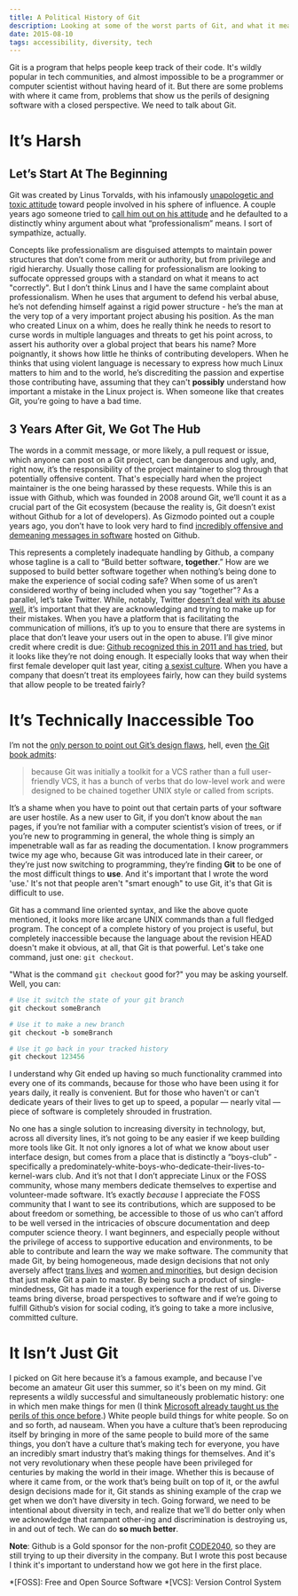```yaml
---
title: A Political History of Git
description: Looking at some of the worst parts of Git, and what it means for accessibility and diversity.
date: 2015-08-10
tags: accessibility, diversity, tech
---
```


Git is a program that helps people keep track of their code. It's wildly
popular in tech communities, and almost impossible to be a programmer or
computer scientist without having heard of it. But there are some problems with
where it came from, problems that show us the perils of designing software with
a closed perspective. We need to talk about Git.

# It’s Harsh

## Let’s Start At The Beginning

Git was created by Linus Torvalds, with his infamously [unapologetic and toxic
attitude](http://www.wired.com/2012/11/linus-torvalds-isoc/) toward people
involved in his sphere of influence. A couple years ago someone tried to [call
him out on his
attitude](http://www.theregister.co.uk/2013/07/16/torvalds_potty_mouty_fight_back/)
and he defaulted to a distinctly whiny argument about what “professionalism”
means. I sort of sympathize, actually.

Concepts like professionalism are disguised attempts to maintain power
structures that don’t come from merit or authority, but from privilege and
rigid hierarchy. Usually those calling for professionalism are looking to
suffocate oppressed groups with a standard on what it means to act "correctly".
But I don’t think Linus and I have the same complaint about professionalism.
When he uses that argument to defend his verbal abuse, he’s not defending
himself against a rigid power structure - he’s the man at the very top of a
very important project abusing his position. As the man who created Linux on a
whim, does he really think he needs to resort to curse words in multiple
languages and threats to get his point across, to assert his authority over a
global project that bears his name? More poignantly, it shows how little he
thinks of contributing developers. When he thinks that using violent language
is necessary to express how much Linux matters to him and to the world, he’s
discrediting the passion and expertise those contributing have, assuming that
they can't **possibly** understand how important a mistake in the Linux project
is. When someone like that creates Git, you’re going to have a bad time.

## 3 Years After Git, We Got The Hub

The words in a commit message, or more likely, a pull request or issue, which
anyone can post on a Git project, can be dangerous and ugly, and, right now,
it’s the responsibility of the project maintainer to slog through that
potentially offensive content. That's especially hard when the project
maintainer is the one being harassed by these requests. While this is an issue
with Github, which was founded in 2008 around Git, we’ll count it as a crucial
part of the Git ecosystem (because the reality is, Git doesn’t exist without
Github for a lot of developers). As Gizmodo pointed out a couple years ago, you
don’t have to look very hard to find [incredibly offensive and demeaning
messages in software](http://gizmodo.com/5980842/there-is-blatant-racist-and-sexist-language-in-github-code)
hosted on Github.

This represents a completely inadequate handling by Github, a company whose
tagline is a call to “Build better software, **together**.” How are we supposed
to build better software together when nothing’s being done to make the
experience of social coding safe? When some of us aren’t considered worthy of
being included when you say “together"? As a parallel, let’s take Twitter.
While, notably, Twitter [doesn’t deal with its abuse
well](https://nakedsecurity.sophos.com/2015/02/06/twitter-ceo-admits-we-suck-at-dealing-with-abuse-and-trolls/),
it’s important that they are acknowledging and trying to make up for their
mistakes. When you have a platform that is facilitating the communication of
millions, it’s up to you to ensure that there are systems in place that don’t
leave your users out in the open to abuse. I’ll give minor credit where credit
is due: [Github recognized this in 2011 and has
tried](https://github.com/blog/862-block-the-bullies), but it looks like
they’re not doing enough. It especially looks that way when their first female
developer quit last year, citing [a sexist
culture](http://www.dailydot.com/technology/julie-ann-horvath-quits-github-sexism-harassment/).
When you have a company that doesn’t treat its employees fairly, how can they
build systems that allow people to be treated fairly?

# It’s Technically Inaccessible Too

I’m not the [only person to point out Git’s design
flaws](http://stevebennett.me/2012/02/24/10-things-i-hate-about-git/), hell,
even [the Git book
admits](https://git-scm.com/book/en/v1/Git-Internals-Plumbing-and-Porcelain):

>because Git was initially a toolkit for a VCS rather than a full user-friendly
VCS, it has a bunch of verbs that do low-level work and were designed to be
chained together UNIX style or called from scripts.

It’s a shame when you have to point out that certain parts of your software are
user hostile. As a new user to Git, if you don’t know about the `man` pages, if
you’re not familiar with a computer scientist’s vision of trees, or if you’re
new to programming in general, the whole thing is simply an impenetrable wall
as far as reading the documentation. I know programmers twice my age who,
because Git was introduced late in their career, or they’re just now switching
to programming, they’re finding **Git** to be one of the most difficult things
to **use**. And it's important that I wrote the word 'use.' It's not that people
aren't "smart enough" to use Git, it's that Git is difficult to use.

Git has a command line oriented syntax, and like the above quote mentioned, it
looks more like arcane UNIX commands than a full fledged program. The concept
of a complete history of you project is useful, but completely inaccessible
because the language about the revision HEAD doesn't make it obvious, at all,
that Git is that powerful. Let's take one command, just one: `git checkout`.

"What is the command `git checkout` good for?" you may be asking yourself.
Well, you can:

~~~ ruby
# Use it switch the state of your git branch
git checkout someBranch

# Use it to make a new branch
git checkout -b someBranch

# Use it go back in your tracked history
git checkout 123456
~~~

I understand why Git ended up having so much functionality crammed into every
one of its commands, because for those who have been using it for years daily,
it really is convenient. But for those who haven't or can't dedicate years of
their lives to get up to speed, a popular — nearly vital — piece of software is
completely shrouded in frustration.

No one has a single solution to increasing diversity in technology, but, across
all diversity lines, it’s not going to be any easier if we keep building more
tools like Git.  It not only ignores a lot of what we know about user interface
design, but comes from a place that is distinctly a “boys-club” - specifically
a predominately-white-boys-who-dedicate-their-lives-to-kernel-wars club. And
it’s not that I don’t appreciate Linux or the FOSS community, whose many
members dedicate themselves to expertise and volunteer-made software. It’s
exactly _because_ I appreciate the FOSS community that I want to see its
contributions, which are supposed to be about freedom or something, be
accessible to those of us who can’t afford to be well versed in the intricacies
of obscure documentation and deep computer science theory. I want beginners,
and especially people without the privilege of access to supportive education
and environments, to be able to contribute and learn the way we make software.
The community that made Git, by being homogeneous, made design decisions that
not only aversely affect [trans
lives](http://geekfeminism.org/2012/09/29/quick-hit-how-git-shows-the-patriarchal-nature-of-the-software-industry/)
and [women and
minorities](http://gizmodo.com/5980842/there-is-blatant-racist-and-sexist-language-in-github-code),
but design decision that just make Git a pain to master. By being such a
product of single-mindedness, Git has made it a tough experience for the rest
of us. Diverse teams bring diverse, broad perspectives to software and if we’re
going to fulfill Github’s vision for social coding, it’s going to take a more
inclusive, committed culture.

# It Isn’t Just Git

I picked on Git here because it’s a famous example, and because I've become an
amateur Git user this summer, so it's been on my mind. Git represents a wildly
successful and simultaneously problematic history: one in which men make things
for men (I think [Microsoft already taught us the perils of this once
before](http://www.theatlantic.com/technology/archive/2015/06/clippy-the-microsoft-office-assistant-is-the-patriarchys-fault/396653/).)
White people build things for white people. So on and so forth, ad nauseam.
When you have a culture that’s been reproducing itself by bringing in more of
the same people to build more of the same things, you don’t have a culture
that’s making tech for everyone, you have an incredibly smart industry that’s
making things for themselves. And it's not very revolutionary when these people
have been privileged for centuries by making the world in their image.  Whether
this is because of where it came from, or the work that’s being built on top of
it, or the awful design decisions made for it, Git stands as shining example of
the crap we get when we don’t have diversity in tech. Going forward, we need to
be intentional about diversity in tech, and realize that we’ll do better only
when we acknowledge that rampant other-ing and discrimination is destroying us,
in and out of tech. We can do **so much better**.

**Note**: Github is a Gold sponsor for the non-profit
[CODE2040](http://www.code2040.org/mission/), so they are still trying to up
their diversity in the company. But I wrote this post because I think it's
important to understand how we got here in the first place.

*[FOSS]: Free and Open Source Software
*[VCS]: Version Control System
